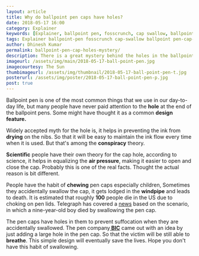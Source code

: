 ```yaml
---
layout: article
title: Why do ballpoint pen caps have holes?
date: 2018-05-17 16:00 
category: Explainer
keywords: [Explainer, ballpoint pen, fosscrunch, cap swallow, ballpoint , pen cap holes, reason]
tags: Explainer ballpoint-pen fosscrunch cap-swallow ballpoint pen-cap-holes reason
author: Dhinesh Kumar
permalink: ballpoint-pen-cap-holes-mystery/
description: There is a great mystery behind the holes in the ballpoint pen lids, learn this article to uncover the myster.
imageurl: /assets/img/main/2018-05-17-ball-point-pen.jpg
imagecourtesy: The Sun
thumbimageurl: /assets/img/thumbnail/2018-05-17-ball-point-pen-t.jpg
posterurl: /assets/img/poster/2018-05-17-ball-point-pen-p.jpg
post: true
---
```

<p>Ballpoint pen is one of the most common things that we use in our day-to-day life, but many people have never paid attention to the <strong>hole</strong> at the end of the ballpoint pens. Some might have thought it as a common <strong>design feature.</strong></p>
<p>Widely accepted myth for the hole is, it helps in preventing the ink from<strong> drying</strong> on the nibs. So that it will be easy to maintain the ink flow every time when it is used. But that's among the <strong>conspiracy</strong> theory.</p>
<p><strong>Scientific</strong> people have their own theory for the cap hole, according to science, it helps in equalizing the <strong>air pressure</strong>, making it easier to open and close the cap. Probably this is one of the real facts. Thought the actual reason is bit different.</p>
<p>People have the habit of <strong>chewing</strong> pen caps especially children, Sometimes they accidentally swallow the cap, it gets lodged in the <strong>windpipe</strong> and leads to death. It is estimated that roughly <strong>100</strong> people die in the US due to choking on pen lids. Telegraph has covered a <a title="Boy choked to death on his pen top" href="https://www.telegraph.co.uk/news/uknews/1539833/Boy-choked-to-death-on-his-pen-top.html">news</a> based on the scenario, in which a nine-year-old boy died by swallowing the pen cap. </p>
<p>The pen caps have holes in them to prevent suffocation when they are accidentally swallowed. The pen company<a title="BIC" href="https://www.bicworld.com/en"><strong> BIC</strong></a> came out with an idea by just adding a large hole in the pen cap. So that the victim will be still able to <strong>breathe</strong>. This simple design will eventually save the lives. Hope you don't have this habit of swallowing.</p>